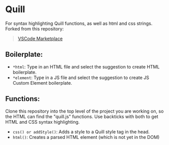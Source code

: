 # Quill
For syntax highlighting Quill functions, as well as html and css strings.
Forked from this repository:
> [VSCode Marketplace](https://marketplace.visualstudio.com/items?itemName=Tobermory.es6-string-html)

## Boilerplate:
- ```*html```: Type in an HTML file and select the suggestion to create HTML boilerplate. 
- ```*element```: Type in a JS file and select the suggestion to create JS Custom Element boilerplate.

## Functions: 
Clone this repository into the top level of the project you are working on, so the HTML can find the "quill.js" functions.
Use backticks with both to get HTML and CSS syntax highlighting.
- ```css() or addStyle()```: Adds a style to a Quill style tag in the head.
- ```html()```: Creates a parsed HTML element (which is not yet in the DOM)